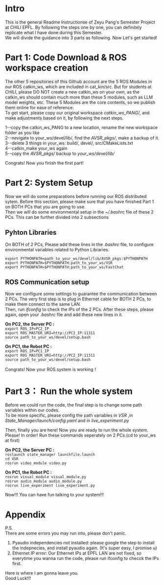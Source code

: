 # Intro
This is the general Readme Instructionse of Zeyu Pang's Semester Project at CHILI EPFL. By following the steps one by one, you can definitely replicate what I have done during this Semester.      
We will divide the guidance into 3 parts as following. Now Let's get started!

# Part 1: Code Download & ROS workspace creation
The other 5 repositories of this Github account are the 5 ROS Modules in our ROS catkin_ws, which are included in cat_kin/src. But for students at CHILI, please DO NOT create a new catkin_ws on your own, as the catkin_ws should contain much more than these 5 modules, such as LLM model weights, etc. These 5 Modules are the core contents, so we publish them online for ease of reference.        
To get start, please copy our original workspace _catkin_ws_PANG/_, and make adjustments based on it, by following the next steps.      

1--copy the catkin_ws_PANG to a new location, rename the new workspace folder as you like    
2--nevigate to your_ws/devel/lib/, find the _AVSR_pkgs/_, make a backup of it.     
3--delete 3 things in your_ws: build/, devel/, src/CMakeLists.txt     
4--catkin_make your_ws again     
5--copy the _AVSR_pkgs/_ backup to _your_ws/devel/lib/_      

Congrats! Now you finish the first part!

# Part 2: System Setup
Now we will do some preparations before running our ROS distributed sytem. Before this section, please make sure that you have finished Part 1 on BOTH PCs that you are going to use.        
Then we will do some environmental setup in the _~/.bashrc_ file of these 2 PCs. This can be further divided into 2 subsections
## Pyhton Libraries 
On BOTH of 2 PCs, Please add these lines in the _.bashrc_ file, to configure environmental variables related to Python Libraries.

`export PYTHONPATH=path_to_your_ws/devel/lib/AVSR_pkgs:$PYTHONPATH`     
`export PYTHONPATH=$PYTHONPATH:path_to_your_ws/VSR`       
`export PYTHONPATH=$PYTHONPATH:path_to_your_ws/FastChat`      

## ROS Communication setup
Now we configure some settings to guarantee the communication between 2 PCs. The very first step is to plug in Ethernet cable for BOTH 2 PCs, to make them connect to the same LAN.         
Then, run _ifconfig_ to check the IPs of the 2 PCs. After these steps, please again, open your _.bashrc_ file and add these new lines in it.

**On PC2, the Server PC :**     
`export ROS_IP=PC2_IP`             
`export ROS_MASTER_URI=http://PC2_IP:11311`                
`source path_to_your_ws/devel/setup.bash`               

**On PC1, the Robot PC :**     
`export ROS_IP=PC1_IP`          
`export ROS_MASTER_URI=http://PC2_IP:11311`         
`source path_to_your_ws/devel/setup.bash`            

Congrats! Now your ROS system is working！

# Part 3： Run the whole system 
Before we could run the code, the final step is to change some path variables within our codes.       
To be more specific, please  config the path variables in _VSR_ ,in _State_Manager/launch/config.yaml_ and in _live_experiment.py_     

Then, finally you are here! Now you are ready to run the whole system. Please! In order! Run these commands seperately on 2 PCs.(cd to your_ws at first)         

**On PC2, the Server PC :**      
`roslaunch state_manager launchfile.launch `        
`cd VSR`    
`rosrun video_module video.py`

**On PC1, the Robot PC :**         
`rosrun visual_module visual_module.py`            
`rosrun audio_module audio_module.py `       
`rosrun live_experiment live_experiment.py`     

Now!!! You can have fun talking to your system!!!    


# Appendix
P.S.          
There are some errors you may run into, please don't panic.             
1. Pyaudio independencies not installed: please google the step to install the indepnecies, and install pyaudio again. (It's super easy, I promise u)               
2. Ethernet IP error: Our Ethernet IPs at EPFL LAN are not fixed, so everytime you wanna run the code, please run ifconfig to checck the IPs first.


Here is where I am gonna leave you.    
Good Luck!!!   
